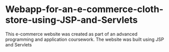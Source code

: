 # Webapp-for-an-e-commerce-cloth-store-using-JSP-and-Servlets
This e-commerce website was created as part of an advanced programming and application coursework. The website was built using JSP and Servlets
